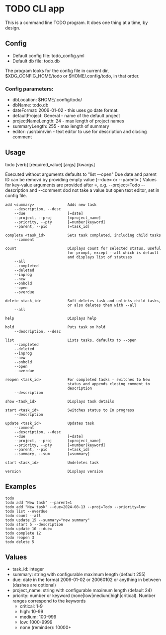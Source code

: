 # TODO CLI app
This is a command line TODO program.
It does one thing at a time, by design. 

## Config
* Default config file: todo_config.yml
* Default db file: todo.db

The program looks for the config file in current dir, $XDG_CONFIG_HOME/todo or $HOME/.config/todo, in that order.

### Config parameters:
* dbLocation: $HOME/.config/todo/
* dbName: todo.db
* dateFormat: 2006-01-02            - this uses go date format.
* defaultProject: General           - name of the default project
* projectNameLength: 24             - max length of project names
* summaryLength: 255                - max length of summary
* editor: /usr/bin/vim              - text editor to use for description and closing comment

## Usage

todo [verb] [required_value] [args] [kwargs]
	
Executed without arguments defaults to "list --open"
Due date and parent ID can be removd by providing empty value (--due= or --parent= )
Values for key-value arguments are provided after =, e.g. --project=Todo
--description and --comment dod not take a value but open text editor, set in config file.

```
add <summary>               Adds new task
    --description, --desc
    --due                   [=date]
    --project, --proj       [=project_name]
    --priority, --pty       [=number|keyword]
    --parent, --pid         [=task_id]

complete <task_id>          Sets task completed, including child tasks
    --comment

count                       Displays count for selected status, useful 
                            for prompt, except --all which is default 
                            and displays list of statuses
    --all
    --completed
    --deleted
    --inprog
    --new
    --onhold
    --open
    --overdue

delete <task_id>            Soft deletes task and unlinks child tasks,
                            or also deletes them with --all
    --all

help                        Displays help

hold                        Puts task on hold
    --description, --desc

list                        Lists tasks, defaults to --open            
    --completed
    --deleted
    --inprog
    --new
    --onhold
    --open
    --overdue

reopen <task_id>            For completed tasks - switches to New 
                            status and appends closing comment to
                            description
    --description

show <task_id>              Displays task details
    
start <task_id>             Switches status to In progress
    --description

update <task_id>            Updates task
    --comment
    --description, --desc
    --due                   [=date]
    --project, --proj       [=project_name]
    --priority, --pty       [=number|keyword]
    --parent, --pid         [=task_id]
    --summary, --sum        [=summary]

start <task_id>             Undeletes task

version                     Displays version
```

## Examples
```
todo
todo add "New task" --parent=1
todo add "New task" --due=2024-08-13 --proj=Todo --priority=low
todo list --overdue
todo count --all
todo update 15 --summary="new summary" 
todo start 5 --description
todo update 10 --due= 
todo complete 12
todo reopen 3
todo delete 5
``` 
## Values
* task_id: integer
* summary: string with configurable maximum length (default 255)
* due: date in the format 2006-01-02 or 20060102 or anything in between (dashes are optional)
* project_name: string with configurable maximum length (default 24)  
* priority: number or keyword (none|low|medium|high|critical). Number ranges correspond to the keywords
    * critical: 1-9
    * high: 10-99
    * medium: 100-999
    * low: 1000-9999
    * none (reminder): 10000+

